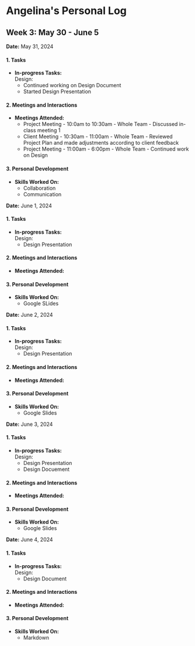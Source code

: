 # Angelina's Personal Log

## Week 3: May 30 - June 5
 
**Date:** May 31, 2024

#### 1. Tasks

- **In-progress Tasks:**
<br>Design: 
  - Continued working on Design Document
  - Started Design Presentation

#### 2. Meetings and Interactions
- **Meetings Attended:**
  - Project Meeting - 10:0am to 10:30am - Whole Team - Discussed in-class meeting 1
  - Client Meeting - 10:30am - 11:00am - Whole Team - Reviewed Project Plan and made adjustments according to client feedback
  - Project Meeting -  11:00am - 6:00pm - Whole Team - Continued work on Design 

#### 3. Personal Development
- **Skills Worked On:**
  - Collaboration
  - Communication
 
**Date:** June 1, 2024

#### 1. Tasks

- **In-progress Tasks:**
<br>Design: 
  - Design Presentation
 
#### 2. Meetings and Interactions
- **Meetings Attended:**

#### 3. Personal Development
- **Skills Worked On:**
  - Google SLides

**Date:** June 2, 2024

#### 1. Tasks
- **In-progress Tasks:**
<br>Design: 
  - Design Presentation

#### 2. Meetings and Interactions
- **Meetings Attended:**

#### 3. Personal Development
- **Skills Worked On:**
  - Google Slides

**Date:** June 3, 2024

#### 1. Tasks
- **In-progress Tasks:**
<br>Design: 
  - Design Presentation
  - Design Docuement

#### 2. Meetings and Interactions
- **Meetings Attended:**

#### 3. Personal Development
- **Skills Worked On:**
  - Google Slides
 
**Date:** June 4, 2024

#### 1. Tasks
- **In-progress Tasks:**
<br>Design: 
  - Design Document

#### 2. Meetings and Interactions
- **Meetings Attended:**

#### 3. Personal Development
- **Skills Worked On:**
  - Markdown
